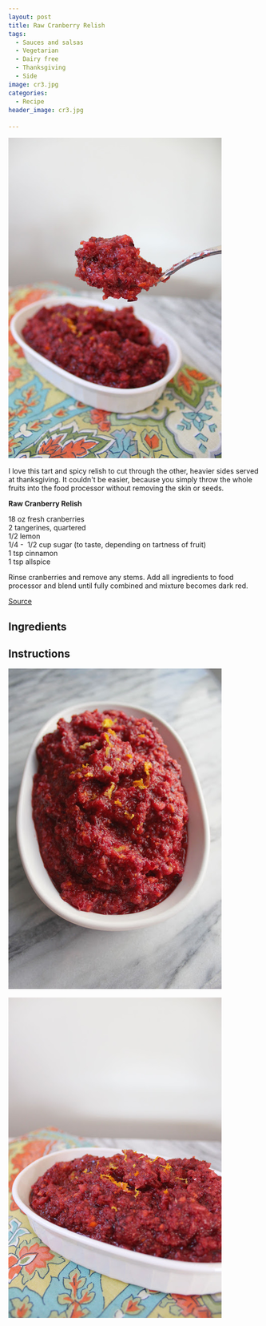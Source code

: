 ```yaml
---
layout: post
title: Raw Cranberry Relish
tags:
  - Sauces and salsas
  - Vegetarian
  - Dairy free
  - Thanksgiving
  - Side
image: cr3.jpg
categories:
  - Recipe
header_image: cr3.jpg

---
```


![Image of Raw Cranberry Relish.](/upload/cr3.jpg)

I love this tart and spicy relish to cut through the other, heavier sides served at thanksgiving. It couldn't be easier, because you simply throw the whole fruits into the food processor without removing the skin or seeds.  
  

  

**Raw Cranberry Relish**  
  
18 oz fresh cranberries  
2 tangerines, quartered  
1/2 lemon  
1/4 -  1/2 cup sugar (to taste, depending on tartness of fruit)  
1 tsp cinnamon  
1 tsp allspice  
  
Rinse cranberries and remove any stems. Add all ingredients to food processor and blend until fully combined and mixture becomes dark red.  
  
[Source](http://honestlyyum.com/7211/raw-cranberry-sauce/)

## Ingredients



## Instructions







![Image of Raw Cranberry Relish.](/upload/cr1.jpg)

![Image of Raw Cranberry Relish.](/upload/cr2.jpg)